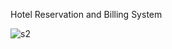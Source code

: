 Hotel Reservation and Billing System


![s2](https://user-images.githubusercontent.com/59843421/170341861-bcfc562e-5a6e-4683-83f9-b02522a0233a.PNG)
